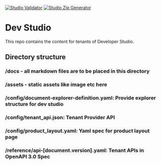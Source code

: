 [![Studio Validator](https://github.com/Fiserv/Test-repo/actions/workflows/validator.yaml/badge.svg)](https://github.com/Fiserv/Test-repo/actions/workflows/validator.yaml)
[![Studio Zip Generator](https://github.com/Fiserv/Test-repo/actions/workflows/zip-generator.yaml/badge.svg)](https://github.com/Fiserv/Test-repo/actions/workflows/zip-generator.yaml)

# Dev Studio

This repo contains the content for tenants of Developer Studio.


## Directory structure

### /docs - all markdown files are to be placed in this directory
### /assets -  static assets like image etc here
### /config/document-explorer-definition.yaml: Provide explorer structure for dev studio    
### /config/tenant_api.json: Tenant Provider API 
### /config/product_layout.yaml: Yaml spec for product layout page
### /reference/api-[document.version].yaml: Tenant APIs in OpenAPI 3.0 Spec

